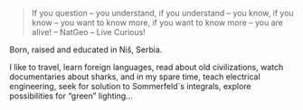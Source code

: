 > If you question – you understand, if you understand – you know, if you know – you want to know more, if you want to know more – you are alive! – NatGeo – Live Curious!

Born, raised and educated in Niš, Serbia.

I like to travel, learn foreign languages, read about old civilizations, watch documentaries about sharks, and in my spare time, teach electrical engineering, seek for solution to Sommerfeld`s integrals, explore possibilities for “green” lighting…
